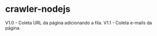 crawler-nodejs
==============

V1.0 - Coleta URL da página adicionando a fila.
V1.1 - Coleta e-mails da página.
